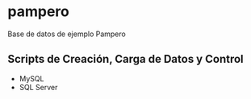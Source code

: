 # pampero
Base de datos de ejemplo Pampero

## Scripts de Creación, Carga de Datos y Control
* MySQL
* SQL Server
